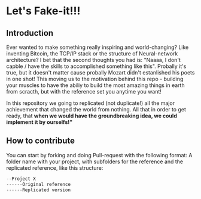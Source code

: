 # Let's Fake-it!!!


## Introduction

Ever wanted to make something really inspiring and world-changing? Like inventing Bitcoin, the TCP/IP stack or the structure of Neural-network architecture?
I bet that the second thoughts you had is: "Naaaa, I don't capble / have the skills to accomplished something like this".
Probally it's true, but it doesn't matter cause probally Mozart didn't estanlished his poets in one shot!
This moving us to the motivation behind this repo -  building your muscles to have the abiliy to build the most amazing things in earth from  scracth, but with the reference set you anytime you want!

In this repository we going to replicated (not duplicate!) all the major achievement that changed the world from nothing.
All that in order to get ready, that **when we would have the groundbreaking idea, we could implement it by ourselfs!"** 

## How to contribute

You can start by forking and doing Pull-request with the following format:
A folder name with your project, with subfolders for the reference and the replicated reference, like this structure:

```javascript
--Project X
------Original reference
------Replicated version
```
